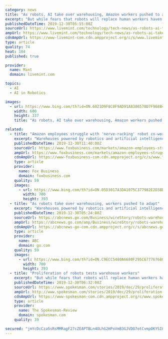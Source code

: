 ```yaml
---
category: news
title: "As robots, AI take over warehousing, Amazon workers pushed to adapt"
excerpt: "But while fears that robots will replace human workers haven't come to fruition, there are growing concerns that keeping up with the pace of the latest artificial intelligence technology is taking a toll on human workers' health, safety and morale. Warehouses powered by robotics and AI software are leading to human burnout by adding more work ..."
publishedDateTime: 2019-12-30T05:55:00Z
sourceUrl: https://www.livemint.com/technology/tech-news/as-robots-ai-take-over-warehousing-amazon-workers-pushed-to-adapt-11577682905726.html
ampUrl: https://www.livemint.com/technology/tech-news/as-robots-ai-take-over-warehousing-amazon-workers-pushed-to-adapt/amp-11577682905726.html
cdnAmpUrl: https://www-livemint-com.cdn.ampproject.org/c/s/www.livemint.com/technology/tech-news/as-robots-ai-take-over-warehousing-amazon-workers-pushed-to-adapt/amp-11577682905726.html
type: article
quality: 74
heat: 104
published: true

provider:
  name: Mint
  domain: livemint.com

topics:
  - AI
  - AI in Robotics

images:
  - url: https://www.bing.com/th?id=ON.6021D9F8C0F9AD91A8386578D7F96884
    width: 600
    height: 337
    title: "As robots, AI take over warehousing, Amazon workers pushed to adapt"

related:
  - title: "Amazon employees struggle with 'nerve-racking' robot co-workers"
    excerpt: "Warehouses powered by robotics and artificial intelligence software are leading to human burnout by adding more work and upping the pressure on workers to speed up their performance, said Beth Gutelius, who studies urban economic development at the University of Illinois at Chicago and has interviewed warehouse operators around the U.S. Much of ..."
    publishedDateTime: 2019-12-30T11:40:00Z
    sourceUrl: https://www.foxbusiness.com/markets/amazon-employees-struggle-with-nerve-racking-robot-co-workers
    ampUrl: https://www.foxbusiness.com/markets/amazon-employees-struggle-with-nerve-racking-robot-co-workers.amp
    cdnAmpUrl: https://www-foxbusiness-com.cdn.ampproject.org/c/s/www.foxbusiness.com/markets/amazon-employees-struggle-with-nerve-racking-robot-co-workers.amp
    type: article
    provider:
      name: Fox Business
      domain: foxbusiness.com
    quality: 59
    images:
      - url: https://www.bing.com/th?id=ON.05D3017A3DA1075C377982E2D38B34E4
        width: 700
        height: 393
  - title: "As robots take over warehousing, workers pushed to adapt"
    excerpt: "Warehouses powered by robotics and artificial intelligence software are leading to human burnout by adding more work and upping the pressure on workers to speed up their performance, said Beth Gutelius, who studies urban economic development at the University of Illinois at Chicago and has interviewed warehouse operators around the U.S. Much of ..."
    publishedDateTime: 2019-12-30T05:24:00Z
    sourceUrl: https://abcnews.go.com/Business/wireStory/robots-warehousing-workers-pushed-adapt-67978264
    ampUrl: https://abcnews.go.com/amp/Business/wireStory/robots-warehousing-workers-pushed-adapt-67978264
    cdnAmpUrl: https://abcnews-go-com.cdn.ampproject.org/c/s/abcnews.go.com/amp/Business/wireStory/robots-warehousing-workers-pushed-adapt-67978264
    type: article
    provider:
      name: ABC
      domain: go.com
    quality: 59
    images:
      - url: https://www.bing.com/th?id=ON.C9ECC5480A6680F295C6777676805F1F
        width: 700
        height: 393
  - title: "Proliferation of robots tests warehouse workers"
    excerpt: "But while fears that robots will replace human workers haven’t come to fruition, there are growing concerns that keeping up with the pace of the latest artificial intelligence technology is taking a toll on human workers’ health, safety and morale. Warehouses powered by robotics and AI software are leading to human burnout by adding more ..."
    publishedDateTime: 2019-12-30T06:32:00Z
    sourceUrl: https://www.spokesman.com/stories/2019/dec/29/proliferation-of-robots-tests-warehouse-workers/
    ampUrl: http://www.spokesman.com/stories/2019/dec/29/proliferation-of-robots-tests-warehouse-workers/?amp-content=amp
    cdnAmpUrl: https://www-spokesman-com.cdn.ampproject.org/c/www.spokesman.com/stories/2019/dec/29/proliferation-of-robots-tests-warehouse-workers/?amp-content=amp
    type: article
    provider:
      name: The Spokesman-Review
      domain: spokesman.com
    quality: 39

secured: "jmYcDcCza5sRsMMRagF27cZEAPTBLn4OLhG2HPoVmB3GJVDO7otCvmpOKYSIQQaqpLF5WWjePO3yim6QOkgLRwK7TkfcI1coTFZMBckn0Pyd3WW48yp/8lUiovtLREUbueovsiWSxIHp9Svp/13NY9eiuMPA5cMpife+XD/iBUFN/JycPQFDeHVq37fMmJRLKWlvPphsRi7m0XeW2J9w5q7mAFIdywmstlJ0td38BsxqCUmulpHr35NBgrE9+YFoKz/KhMr8rN/ZTrsuu4Ly5g==;0ggBp4mGGOutw/BQPpiFAA=="
---
```



